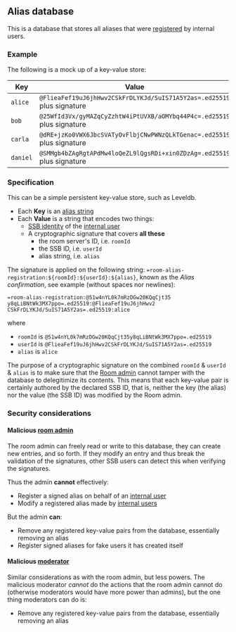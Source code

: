 <!--
SPDX-FileCopyrightText: 2021 Andre 'Staltz' Medeiros

SPDX-License-Identifier: CC-BY-4.0
-->

## Alias database

This is a database that stores all aliases that were [registered](Registration.md) by internal users.

### Example

The following is a mock up of a key-value store:

<table>
<tr>
<th>Key</th>
<th>Value</th>
</tr>
<tbody>
<tr>
<td><code>alice</code></td>
<td><code>@FlieaFef19uJ6jhHwv2CSkFrDLYKJd/SuIS71A5Y2as=.ed25519</code> plus signature</td>
</tr>
<tr>
<td><code>bob</code></td>
<td><code>@25WfId3Vx/gyMAZqCyZzhtW4iPtUVXB/aOMYbq44P4c=.ed25519</code> plus signature</td>
</tr>
<tr>
<td><code>carla</code></td>
<td><code>@dRE+jzKo0VWX6JbcSVATyOvFlbjCNwPWNzQLkTGenac=.ed25519</code> plus signature</td>
</tr>
<tr>
<td><code>daniel</code></td>
<td><code>@SMMgb4bZAgRgtAPdMw4loQeZL9lQgsRDi+xin0ZDzAg=.ed25519</code> plus signature</td>
</tr>
</tbody>
</table>

### Specification

This can be a simple persistent key-value store, such as Leveldb.

- Each **Key** is an [alias string](Alias%20string.md)
- Each **Value** is a string that encodes two things:
  - [SSB identity](https://ssbc.github.io/scuttlebutt-protocol-guide/#keys-and-identities) of the [internal user](../Stakeholders/Internal%20user.md)
  - A cryptographic signature that covers **all these**
    - the room server's ID, i.e. `roomId`
    - the SSB ID, i.e. `userId`
    - alias string, i.e. `alias`

The signature is applied on the following string: `=room-alias-registration:${roomId}:${userId}:${alias}`, known as the *Alias confirmation*, see example (without spaces nor newlines):

```
=room-alias-registration:@51w4nYL0k7mRzDGw20KQqCjt35
y8qLiBNtWk3MX7ppo=.ed25519:@FlieaFef19uJ6jhHwv2
CSkFrDLYKJd/SuIS71A5Y2as=.ed25519:alice
```

where

- `roomId` is `@51w4nYL0k7mRzDGw20KQqCjt35y8qLiBNtWk3MX7ppo=.ed25519`
- `userId` is `@FlieaFef19uJ6jhHwv2CSkFrDLYKJd/SuIS71A5Y2as=.ed25519`
- `alias` is `alice`

The purpose of a cryptographic signature on the combined `roomId` & `userId` & `alias` is to make sure that the [Room admin](../Stakeholders/Room%20admin.md) cannot tamper with the database to delegitimize its contents. This means that each key-value pair is certainly authored by the declared SSB ID, that is, neither the key (the alias) nor the value (the SSB ID) was modified by the Room admin.

### Security considerations

#### Malicious [room admin](../Stakeholders/Room%20admin.md)

The room admin can freely read or write to this database, they can create new entries, and so forth. If they modify an entry and thus break the validation of the signatures, other SSB users can detect this when verifying the signatures.

Thus the admin **cannot** effectively:

- Register a signed alias on behalf of an [internal user](../Stakeholders/Internal%20user.md)
- Modify a registered alias made by [internal users](../Stakeholders/Internal%20user.md)

But the admin **can**:

- Remove any registered key-value pairs from the database, essentially removing an alias
- Register signed aliases for fake users it has created itself

#### Malicious [moderator](../Stakeholders/Moderator.md)

Similar considerations as with the room admin, but less powers. The malicious moderator *cannot* do the actions that the room admin cannot do (otherwise moderators would have more power than admins), but the one thing moderators can do is:

- Remove any registered key-value pairs from the database, essentially removing an alias
